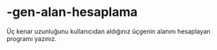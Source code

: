 # -gen-alan-hesaplama
Üç kenar uzunluğunu kullanıcıdan aldığınız üçgenin alanını hesaplayan programı yazınız.
